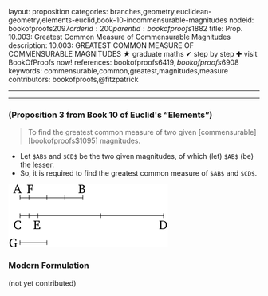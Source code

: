 layout: proposition
categories: branches,geometry,euclidean-geometry,elements-euclid,book-10-incommensurable-magnitudes
nodeid: bookofproofs$2097
orderid: 200
parentid: bookofproofs$1882
title: Prop. 10.003: Greatest Common Measure of Commensurable Magnitudes
description: 10.003: GREATEST COMMON MEASURE OF COMMENSURABLE MAGNITUDES &#9733; graduate maths &#10004; step by step &#10010; visit BookOfProofs now!
references: bookofproofs$6419,bookofproofs$6908
keywords: commensurable,common,greatest,magnitudes,measure
contributors: bookofproofs,@fitzpatrick

---


---

### (Proposition 3 from Book 10 of Euclid's “Elements”)

> To find the greatest common measure of two given [commensurable][bookofproofs$1095] magnitudes.
* Let `$AB$` and `$CD$` be the two given magnitudes, of which (let) `$AB$` (be) the lesser.
* So, it is required to find the greatest common measure of `$AB$` and `$CD$`.

![fig003e](https://github.com/bookofproofs/bookofproofs.github.io/blob/main/_sources/_assets/images/euclid/Book10/fig003e.png?raw=true)



### Modern Formulation

(not yet contributed)
